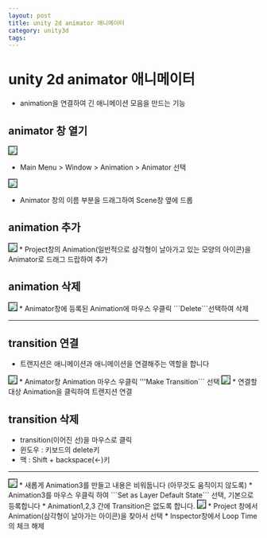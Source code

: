 ```yaml
---
layout: post
title: unity 2d animator 애니메이터
category: unity3d
tags:
---
```


# unity 2d animator 애니메이터
* animation을 연결하여 긴 애니메이션 모음을 만드는 기능

## animator 창 열기

<img style='border:solid 1px black;' src="https://image.onethelab.com/resized/1710428800.jpg" />

* Main Menu > Window > Animation > Animator 선택

<img style='border:solid 1px black;' src="https://image.onethelab.com/resized/1710428932.jpg" />

* Animator 창의 이름 부분을 드래그하여 Scene창 옆에 드롭

## animation 추가

<img style='border:solid 1px black;' src="https://image.onethelab.com/resized/1710999512.jpg" />
* Project창의 Animation(일반적으로 삼각형이 날아가고 있는 모양의 아이콘)을 Animator로 드래그 드랍하여 추가

## animation 삭제

<img style='border:solid 1px black;' src="https://image.onethelab.com/resized/1710999617.jpg" />
* Animator창에 등록된 Animation에 마우스 우클릭 ```Delete```선택하여 삭제

---

## transition 연결
* 트랜지션은 애니메이션과 애니메이션을 연결해주는 역할을 합니다

<img style='border:solid 1px black;' src="https://image.onethelab.com/resized/1710999995.jpg" />
* Animator창 Animation 마우스 우클릭 '''Make Transition``` 선택

<img style='border:solid 1px black;' src="https://image.onethelab.com/resized/1711000065.jpg" />
* 연결할 대상 Animation을 클릭하여 트랜지션 연결

## transition 삭제
* transition(이어진 선)을 마우스로 클릭
* 윈도우 : 키보드의 delete키
* 맥 : Shift + backspace(←)키

---

<img style='border:solid 1px black;' src="https://image.onethelab.com/resized/1711022992.jpg" />
* 새롭게 Animation3를 만들고 내용은 비워둡니다 (아무것도 움직이지 않도록)
* Animation3를 마우스 우클릭 하여 ```Set as Layer Default State``` 선택, 기본으로 등록합니다
* Animation1,2,3 간에 Transition은 없도록 합니다.

<img style='border:solid 1px black;' src="https://image.onethelab.com/resized/1711023185.jpg" />
* Project 창에서 Animation(삼각형이 날아가는 아이콘)을 찾아서 선택
* Inspector창에서 Loop Time의 체크 해제